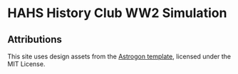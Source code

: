 # HAHS History Club WW2 Simulation

## Attributions

This site uses design assets from the [Astrogon template](https://github.com/astrogon/astrogon), licensed under the MIT License.
